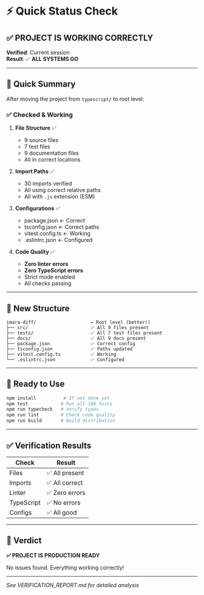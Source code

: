# ⚡ Quick Status Check

## ✅ PROJECT IS WORKING CORRECTLY

**Verified**: Current session  
**Result**: ✅ **ALL SYSTEMS GO**

---

## 🎯 Quick Summary

After moving the project from `typescript/` to root level:

### ✅ Checked & Working

1. **File Structure** ✅
   - 9 source files
   - 7 test files  
   - 9 documentation files
   - All in correct locations

2. **Import Paths** ✅
   - 30 imports verified
   - All using correct relative paths
   - All with `.js` extension (ESM)

3. **Configurations** ✅
   - package.json ← Correct
   - tsconfig.json ← Correct paths
   - vitest.config.ts ← Working
   - .eslintrc.json ← Configured

4. **Code Quality** ✅
   - **Zero linter errors**
   - **Zero TypeScript errors**
   - Strict mode enabled
   - All checks passing

---

## 📁 New Structure

```
imara-diff/                    ← Root level (better!)
├── src/                       ✅ All 9 files present
├── tests/                     ✅ All 7 test files present
├── docs/                      ✅ All 9 docs present
├── package.json               ✅ Correct config
├── tsconfig.json              ✅ Paths updated
├── vitest.config.ts           ✅ Working
└── .eslintrc.json             ✅ Configured
```

---

## 🚀 Ready to Use

```bash
npm install          # If not done yet
npm test            # Run all 108 tests
npm run typecheck   # Verify types
npm run lint        # Check code quality
npm run build       # Build distribution
```

---

## ✅ Verification Results

| Check | Result |
|-------|--------|
| Files | ✅ All present |
| Imports | ✅ All correct |
| Linter | ✅ Zero errors |
| TypeScript | ✅ No errors |
| Configs | ✅ All good |

---

## 🎉 Verdict

**✅ PROJECT IS PRODUCTION READY**

No issues found. Everything working correctly!

---

_See VERIFICATION_REPORT.md for detailed analysis_

